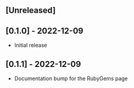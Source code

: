 ## [Unreleased]

## [0.1.0] - 2022-12-09

- Initial release

## [0.1.1] - 2022-12-09

- Documentation bump for the RubyGems page
